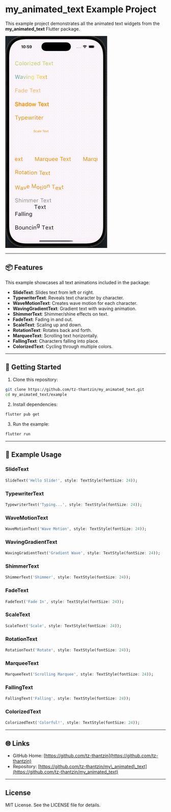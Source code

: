 # my\_animated\_text Example Project

This example project demonstrates all the animated text widgets from the **my\_animated\_text** Flutter package.

![Animated Text Demo](../display/animated_text_demo.gif)

---

## 📦 Features

This example showcases all text animations included in the package:

* **SlideText**: Slides text from left or right.
* **TypewriterText**: Reveals text character by character.
* **WaveMotionText**: Creates wave motion for each character.
* **WavingGradientText**: Gradient text with waving animation.
* **ShimmerText**: Shimmer/shine effects on text.
* **FadeText**: Fading in and out.
* **ScaleText**: Scaling up and down.
* **RotationText**: Rotates back and forth.
* **MarqueeText**: Scrolling text horizontally.
* **FallingText**: Characters falling into place.
* **ColorizedText**: Cycling through multiple colors.

---

## 🔧 Getting Started

1. Clone this repository:

```bash
git clone https://github.com/tz-thantzin/my_animated_text.git
cd my_animated_text/example
```

2. Install dependencies:

```bash
flutter pub get
```

3. Run the example:

```bash
flutter run
```

---

## 🧪 Example Usage

### SlideText

```dart
SlideText('Hello Slide!', style: TextStyle(fontSize: 24));
```

### TypewriterText

```dart
TypewriterText('Typing...', style: TextStyle(fontSize: 24));
```

### WaveMotionText

```dart
WaveMotionText('Wave Motion', style: TextStyle(fontSize: 24));
```

### WavingGradientText

```dart
WavingGradientText('Gradient Wave', style: TextStyle(fontSize: 24));
```

### ShimmerText

```dart
ShimmerText('Shimmer', style: TextStyle(fontSize: 24));
```

### FadeText

```dart
FadeText('Fade In', style: TextStyle(fontSize: 24));
```

### ScaleText

```dart
ScaleText('Scale', style: TextStyle(fontSize: 24));
```

### RotationText

```dart
RotationText('Rotate', style: TextStyle(fontSize: 24));
```

### MarqueeText

```dart
MarqueeText('Scrolling Marquee', style: TextStyle(fontSize: 24));
```

### FallingText

```dart
FallingText('Falling', style: TextStyle(fontSize: 24));
```

### ColorizedText

```dart
ColorizedText('Colorful!', style: TextStyle(fontSize: 24));
```

---

## 🌐 Links

* GitHub Home: [https://github.com/tz-thantzin](https://github.com/tz-thantzin)
* Repository: [https://github.com/tz-thantzin/my\_animated\_text](https://github.com/tz-thantzin/my_animated_text)

---

## License

MIT License. See the LICENSE file for details.
